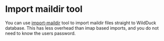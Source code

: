 # Import maildir tool

You can use [import-maildir](https://github.com/nodemailer/import-maildir) tool to import maildir files straight to WildDuck database. This has less overhead than imap based imports, and you do not need to know the users password.